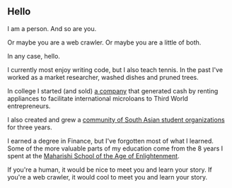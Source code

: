 ## Hello

I am a person. And so are you.

Or maybe you are a web crawler. Or maybe you are a little of both.

In any case, hello.

I currently most enjoy writing code, but I  also teach tennis. In the past
I've worked as a market researcher, washed dishes and pruned trees.

In college I started (and sold) [a company][1] that generated cash by
renting appliances to facilitate international microloans to
Third World entrepreneurs.

I also created and grew a [community of South Asian student organizations][3]
for three years.

I earned a degree in Finance, but I've forgotten most of what I learned.
Some of the more valuable parts of my education come from the 8 years
I spent at the [Maharishi School of the Age of Enlightenment][2].

If you're a human, it would be nice to meet you and learn
your story. If you're a web crawler, it would cool to meet you
and learn your story.

[1]: https://www.facebook.com/FridgeWaves
[2]: http://maharishischooliowa.org
[3]: http://collegedesis.com
